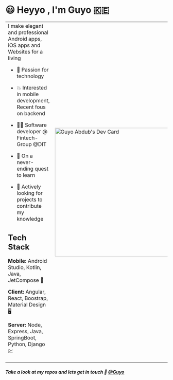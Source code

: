 
# :smiley: Heyyo , I'm Guyo :kenya:

<table border="0" style="border-style: dashed">
 <tbody>
 
  <tr>
    <td>I make elegant and professional Android apps, iOS apps and Websites for a living

- :rocket: Passion for technology

- :boom: Interested in mobile development, Recent fous on backend

- :superhero_man: Software developer @ Fintech-Group @DIT

- :eagle: On a never-ending quest to learn

- :satellite: Actively looking for projects to contribute my knowledge


## Tech Stack

**Mobile:** Android Studio, Kotlin, Java, JetCompose  :iphone:

**Client:** Angular, React, Boostrap, Material Design :desktop_computer:

**Server:** Node, Express, Java, SpringBoot, Python, Django :chart:
</td>
    <td>
     <a href="https://app.daily.dev/guyesa"><img src="https://api.daily.dev/devcards/a98ee2c0471f4fb484b70c80d741083a.png?r=ith" width="400" alt="Guyo Abdub's Dev Card"/></a>
</td>
 </tr>
  </tbody>
</table>


  
  
 #####                         Take a look at my repos and lets get in touch :e-mail: [@Guyo](https://www.linkedin.com/in/guyo-abdub/)

